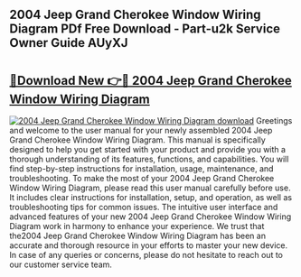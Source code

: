 ## 2004 Jeep Grand Cherokee Window Wiring Diagram PDf Free Download - Part-u2k Service Owner Guide AUyXJ

# <h2><a href="http://dfphhv8.blite.top/?on=2004+Jeep+Grand+Cherokee+Window+Wiring+Diagram">🔗Download New 👉🔴 2004 Jeep Grand Cherokee Window Wiring Diagram</a></h2>

[![2004 Jeep Grand Cherokee Window Wiring Diagram download](https://i.imgur.com/lujVjoI.png)](http://dfphhv8.blite.top/?on=2004+Jeep+Grand+Cherokee+Window+Wiring+Diagram)
Greetings and welcome to the user manual for your newly assembled 2004 Jeep Grand Cherokee Window Wiring Diagram. This manual is specifically designed to help you get started with your product and provide you with a thorough understanding of its features, functions, and capabilities. You will find step-by-step instructions for installation, usage, maintenance, and troubleshooting. To make the most of your 2004 Jeep Grand Cherokee Window Wiring Diagram, please read this user manual carefully before use. It includes clear instructions for installation, setup, and operation, as well as troubleshooting tips for common issues. The intuitive user interface and advanced features of your new 2004 Jeep Grand Cherokee Window Wiring Diagram work in harmony to enhance your experience. We trust that the2004 Jeep Grand Cherokee Window Wiring Diagram has been an accurate and thorough resource in your efforts to master your new device. In case of any queries or concerns, please do not hesitate to reach out to our customer service team.
